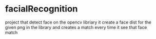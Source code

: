 # facialRecognition

project that detect face on the opencv libriary
it create a face dist for the given png in the library and creates a match every time it see that face match 
